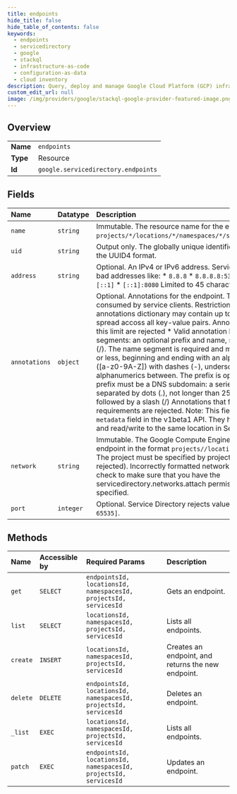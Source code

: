 ```yaml
---
title: endpoints
hide_title: false
hide_table_of_contents: false
keywords:
  - endpoints
  - servicedirectory
  - google    
  - stackql
  - infrastructure-as-code
  - configuration-as-data
  - cloud inventory
description: Query, deploy and manage Google Cloud Platform (GCP) infrastructure and resources using SQL
custom_edit_url: null
image: /img/providers/google/stackql-google-provider-featured-image.png
---
```

  
    

## Overview
<table><tbody>
<tr><td><b>Name</b></td><td><code>endpoints</code></td></tr>
<tr><td><b>Type</b></td><td>Resource</td></tr>
<tr><td><b>Id</b></td><td><code>google.servicedirectory.endpoints</code></td></tr>
</tbody></table>

## Fields
| Name | Datatype | Description |
|:-----|:---------|:------------|
| `name` | `string` | Immutable. The resource name for the endpoint in the format `projects/*/locations/*/namespaces/*/services/*/endpoints/*`. |
| `uid` | `string` | Output only. The globally unique identifier of the endpoint in the UUID4 format. |
| `address` | `string` | Optional. An IPv4 or IPv6 address. Service Directory rejects bad addresses like: * `8.8.8` * `8.8.8.8:53` * `test:bad:address` * `[::1]` * `[::1]:8080` Limited to 45 characters. |
| `annotations` | `object` | Optional. Annotations for the endpoint. This data can be consumed by service clients. Restrictions: * The entire annotations dictionary may contain up to 512 characters, spread accoss all key-value pairs. Annotations that go beyond this limit are rejected * Valid annotation keys have two segments: an optional prefix and name, separated by a slash (/). The name segment is required and must be 63 characters or less, beginning and ending with an alphanumeric character ([a-z0-9A-Z]) with dashes (-), underscores (_), dots (.), and alphanumerics between. The prefix is optional. If specified, the prefix must be a DNS subdomain: a series of DNS labels separated by dots (.), not longer than 253 characters in total, followed by a slash (/) Annotations that fails to meet these requirements are rejected. Note: This field is equivalent to the `metadata` field in the v1beta1 API. They have the same syntax and read/write to the same location in Service Directory. |
| `network` | `string` | Immutable. The Google Compute Engine network (VPC) of the endpoint in the format `projects//locations/global/networks/*`. The project must be specified by project number (project id is rejected). Incorrectly formatted networks are rejected, we also check to make sure that you have the servicedirectory.networks.attach permission on the project specified. |
| `port` | `integer` | Optional. Service Directory rejects values outside of `[0, 65535]`. |
## Methods
| Name | Accessible by | Required Params | Description |
|:-----|:--------------|:----------------|:------------|
| `get` | `SELECT` | `endpointsId, locationsId, namespacesId, projectsId, servicesId` | Gets an endpoint. |
| `list` | `SELECT` | `locationsId, namespacesId, projectsId, servicesId` | Lists all endpoints. |
| `create` | `INSERT` | `locationsId, namespacesId, projectsId, servicesId` | Creates an endpoint, and returns the new endpoint. |
| `delete` | `DELETE` | `endpointsId, locationsId, namespacesId, projectsId, servicesId` | Deletes an endpoint. |
| `_list` | `EXEC` | `locationsId, namespacesId, projectsId, servicesId` | Lists all endpoints. |
| `patch` | `EXEC` | `endpointsId, locationsId, namespacesId, projectsId, servicesId` | Updates an endpoint. |
